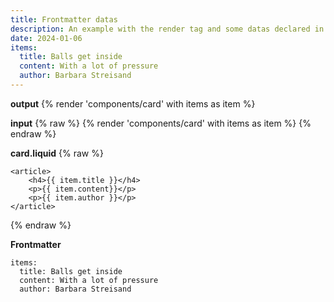 ```yaml
---
title: Frontmatter datas
description: An example with the render tag and some datas declared in the frontmatter of this file.
date: 2024-01-06
items:
  title: Balls get inside
  content: With a lot of pressure
  author: Barbara Streisand
---
```

**output**
{% render 'components/card' with items as item %}

**input**
{% raw %}
{% render 'components/card' with items as item %}
{% endraw %}

**card.liquid**
{% raw %}
```
<article>
    <h4>{{ item.title }}</h4>
    <p>{{ item.content}}</p>
    <p>{{ item.author }}</p>
</article>
```
{% endraw %}

**Frontmatter**
```
items:  
  title: Balls get inside  
  content: With a lot of pressure  
  author: Barbara Streisand
```